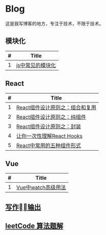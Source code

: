 # Blog
这是我写博客的地方，专注于技术，不限于技术。

## 模块化
| # | Title |
|---| ----- |
|1|[js中常见的模块化](https://github.com/MagicalBridge/Blog/blob/master/%E6%A8%A1%E5%9D%97%E5%8C%96/%E6%A8%A1%E5%9D%97%E5%8C%96.md)

## React
| # | Title |
|---| ----- |
|1|[React组件设计原则之：组合和复用](https://github.com/MagicalBridge/Blog/issues/14)
|2|[React组件设计原则之：纯组件](https://github.com/MagicalBridge/Blog/issues/16)
|3|[React组件设计原则之：封装](https://github.com/MagicalBridge/Blog/issues/20)
|4|[让你一次性理解React Hooks](https://github.com/MagicalBridge/Blog/issues/14)
|5|[React中常用的五种组件形式](https://github.com/MagicalBridge/Blog/issues/29)

## Vue
| # | Title |
|---| ----- |
|1|[Vue中watch高级用法](https://github.com/MagicalBridge/Blog/issues/15)


## [写作输出](https://github.com/MagicalBridge/Blog/tree/master/%E5%86%99%E4%BD%9C)

## [leetCode 算法题解](https://github.com/MagicalBridge/Blog/tree/master/leetCode)





